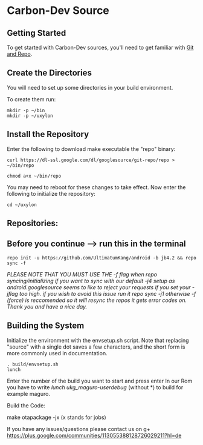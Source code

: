 Carbon-Dev Source
===================

Getting Started
---------------
To get started with Carbon-Dev sources, you'll need to get
familiar with [Git and Repo](http://source.android.com/source/version-control.html).


Create the Directories
----------------------

You will need to set up some directories in your build environment.

To create them run:

    mkdir -p ~/bin
    mkdir -p ~/uxylon


Install the Repository
----------------------

Enter the following to download make executable the "repo" binary:

    curl https://dl-ssl.google.com/dl/googlesource/git-repo/repo > ~/bin/repo

    chmod a+x ~/bin/repo

You may need to reboot for these changes to take effect. 
Now enter the following to initialize the repository:

    cd ~/uxylon


Repositories:
---------------

Before you continue --> run this in the terminal
----------------------------------------
    repo init -u https://github.com/UltimatumKang/android -b jb4.2 && repo sync -f

*PLEASE NOTE THAT YOU MUST USE THE -f flag when repo syncing/initializing if you want to sync with our default -j4 setup as android.googlesource seems to like to reject your requests if you set your -jflag too high. 
if you wish to avoid this issue run it repo sync -j1 otherwise -f (force) is reccomended so it will resync the repos it gets error codes on. Thank you and have a nice day.*


Building the System
---------------

Initialize the environment with the envsetup.sh script. Note that replacing "source" with a single dot saves a few characters, and the short form is more commonly used in documentation.

    . build/envsetup.sh
    lunch


Enter the number of the build you want to start and press enter
In our Rom you have to write *lunch ukg_maguro-userdebug* (without *) to build for example maguro.


Build the Code:

make otapackage -jx (x stands for jobs)


If you have any issues/questions please contact us on g+
https://plus.google.com/communities/113055388128726029211?hl=de
